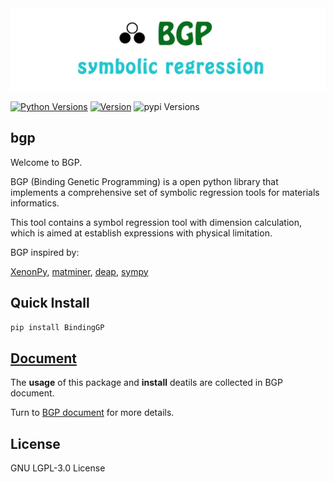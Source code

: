 <div align="center">
  <img alt="BGP" src="https://github.com/MGEdata/bgp/blob/master/img.jpg?raw=true">
</div>

[![Python Versions](https://img.shields.io/pypi/pyversions/bindinggp.svg)](https://pypi.org/project/bindinggp/)
[![Version](https://img.shields.io/github/tag/MGEdata/bgp.svg)](https://github.com/MGEdata/bgp/releases/latest)
![pypi Versions](https://badge.fury.io/py/BindingGP.svg)


bgp
----------------------
Welcome to BGP.

BGP (Binding Genetic Programming) is a open python library that implements a comprehensive set of symbolic regression tools for materials informatics.

This tool contains a symbol regression tool with dimension calculation,
which is aimed at establish expressions with physical limitation.

BGP inspired by:

  [XenonPy](https://github.com/yoshida-lab/XenonPy),
  [matminer](https://hackingmaterials.github.io/matminer/ ),
  [deap](https://github.com/DEAP/deap),
  [sympy](https://www.sympy.org/en/index.html)

Quick Install
----------------------
```bash
pip install BindingGP
```

[Document](https://boliqq07.github.io/bgpdocument/)
----------------------
The **usage** of this package and **install** deatils are collected in BGP document.

Turn to [BGP document](https://boliqq07.github.io/BGPdocument/) for more details.

License
----------------------
GNU LGPL-3.0 License




